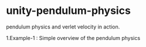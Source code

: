 # unity-pendulum-physics
pendulum physics and verlet velocity in action.

1.Example-1 : Simple overview of the pendulum physics
